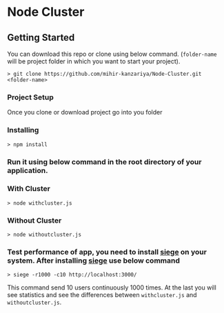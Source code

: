 # Node Cluster


## Getting Started
You can download this repo or clone using below command. (`folder-name` will be project folder in which you want to start your project).
```
> git clone https://github.com/mihir-kanzariya/Node-Cluster.git <folder-name>
```

### Project Setup
Once you clone or download project go into you folder

### Installing
```
> npm install     
```

### Run it using below command in the root directory of your application.

### With Cluster 
```
> node withcluster.js
```

### Without Cluster
```
> node withoutcluster.js
```
### Test performance of app, you need to install [siege](https://jason.pureconcepts.net/2011/09/installing-siege-mac-os-x-lion/) on your system. After installing [siege](https://jason.pureconcepts.net/2011/09/installing-siege-mac-os-x-lion/) use below command 
```
> siege -r1000 -c10 http://localhost:3000/
```
This command send 10 users continuously 1000 times. At the last you will see statistics and see the differences between `withcluster.js` and `withoutcluster.js`. 

